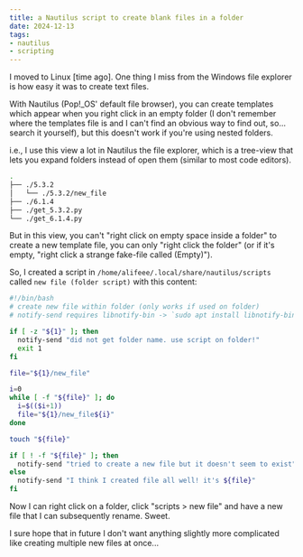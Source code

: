 ```yaml
---
title: a Nautilus script to create blank files in a folder
date: 2024-12-13
tags:
- nautilus
- scripting
---
```

I moved to Linux [time ago]. One thing I miss from the Windows file explorer is how easy it was to create text files.

With Nautilus (Pop!\_OS' default file browser), you can create templates which appear when you right click in an empty folder (I don't remember where the templates file is and I can't find an obvious way to find out, so... search it yourself), but this doesn't work if you're using nested folders.

i.e., I use this view a lot in Nautilus the file explorer, which is a tree-view that lets you expand folders instead of open them (similar to most code editors).

```bash
.
├── ./5.3.2
│   └── ./5.3.2/new_file
├── ./6.1.4
├── ./get_5.3.2.py
└── ./get_6.1.4.py
```

But in this view, you can't "right click on empty space inside a folder" to create a new template file, you can only "right click the folder" (or if it's empty, "right click a strange fake-file called (Empty)").

So, I created a script in `/home/alifeee/.local/share/nautilus/scripts` called `new file (folder script)` with this content:

```bash
#!/bin/bash
# create new file within folder (only works if used on folder)
# notify-send requires libnotify-bin -> `sudo apt install libnotify-bin`

if [ -z "${1}" ]; then
  notify-send "did not get folder name. use script on folder!"
  exit 1
fi

file="${1}/new_file"

i=0
while [ -f "${file}" ]; do
  i=$(($i+1))
  file="${1}/new_file${i}"
done

touch "${file}"

if [ ! -f "${file}" ]; then
  notify-send "tried to create a new file but it doesn't seem to exist"
else
  notify-send "I think I created file all well! it's ${file}"
fi
```

Now I can right click on a folder, click "scripts > new file" and have a new file that I can subsequently rename. Sweet.

I sure hope that in future I don't want anything slightly more complicated like creating multiple new files at once...
